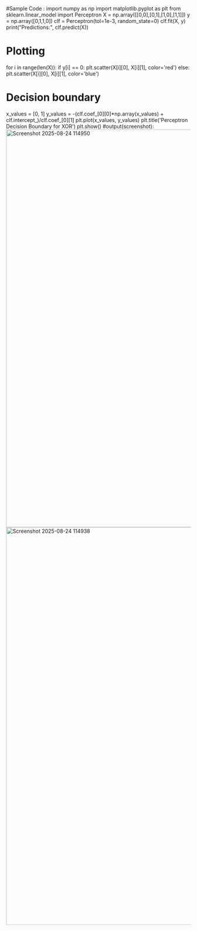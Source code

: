 #Sample Code :
import numpy as np
import matplotlib.pyplot as plt
from sklearn.linear_model import Perceptron
X = np.array([[0,0],[0,1],[1,0],[1,1]])
y = np.array([0,1,1,0])
clf = Perceptron(tol=1e-3, random_state=0)
clf.fit(X, y)
print("Predictions:", clf.predict(X))
# Plotting
for i in range(len(X)):
 if y[i] == 0:
 plt.scatter(X[i][0], X[i][1], color='red')
 else:
 plt.scatter(X[i][0], X[i][1], color='blue')
# Decision boundary
x_values = [0, 1]
y_values = -(clf.coef_[0][0]*np.array(x_values) + clf.intercept_)/clf.coef_[0][1]
plt.plot(x_values, y_values)
plt.title('Perceptron Decision Boundary for XOR')
plt.show()
#output(screenshot):
<img width="1920" height="1080" alt="Screenshot 2025-08-24 114950" src="https://github.com/user-attachments/assets/86fac126-3982-420b-a8c1-86568a4d433c" />
<img width="1920" height="1080" alt="Screenshot 2025-08-24 114938" src="https://github.com/user-attachments/assets/00732f21-1a96-4b57-9f30-9f5f9721075e" />

